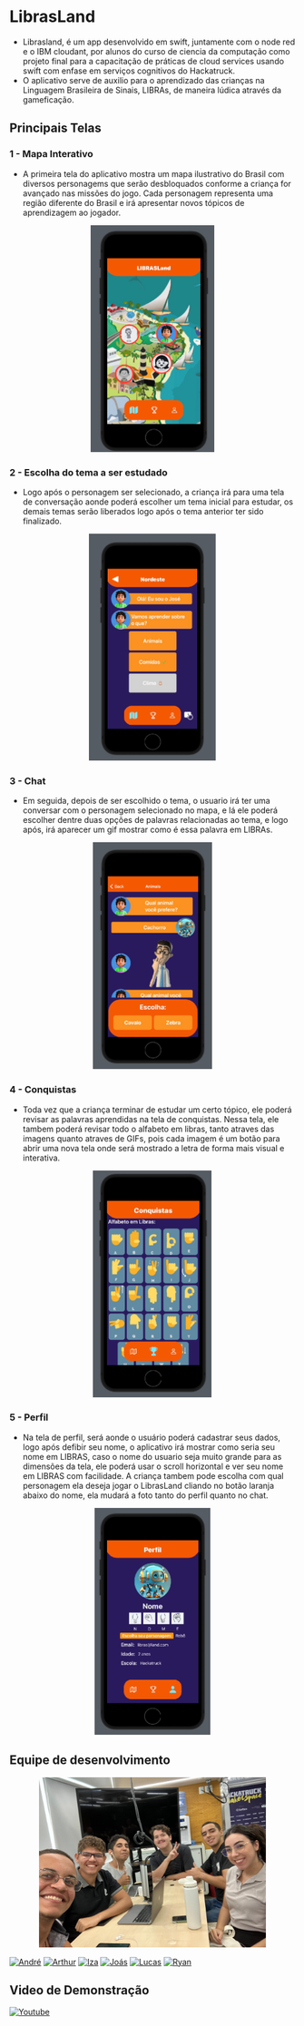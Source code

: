 # LibrasLand
- Librasland, é um app desenvolvido em swift, juntamente com o node red e o IBM cloudant, por alunos do curso de ciencia da computação como projeto final para a capacitação de práticas de cloud services usando swift com enfase em serviços cognitivos do Hackatruck.
- O aplicativo serve de auxilio para o aprendizado das crianças na Linguagem Brasileira de Sinais, LIBRAs, de maneira lúdica através da gameficação.
## Principais Telas
### 1 - Mapa Interativo
- A primeira tela do aplicativo mostra um mapa ilustrativo do Brasil com diversos personagems que serão desbloquados conforme a criança for avançado nas missões do jogo. Cada personagem representa uma região diferente do Brasil e irá apresentar novos tópicos de aprendizagem ao jogador.

<div>
    <p align="center">
        <img src="Telas\mapa-interativo.png" height="400" tittle="Mapa Interativo"> 
    </p>
</div>

### 2 - Escolha do tema a ser estudado
- Logo após o personagem ser selecionado, a criança irá para uma tela de conversação aonde poderá escolher um tema inicial para estudar, os demais temas serão liberados logo após o tema anterior ter sido finalizado.

<div>
    <p align="center">
        <img src="Telas\tema.png" height="400" tittle="Tema"> 
    </p>
</div>

### 3 - Chat
- Em seguida, depois de ser escolhido o tema, o usuario irá ter uma conversar com o personagem selecionado no mapa, e lá ele poderá escolher dentre duas opções de palavras relacionadas ao tema, e logo após, irá aparecer um gif mostrar como é essa palavra em LIBRAs.

<div>
    <p align="center">
        <img src="Telas\chat.png" height="400" tittle="Chat"> 
    </p>
</div>

### 4 - Conquistas
- Toda vez que a criança terminar de estudar um certo tópico, ele poderá revisar as palavras aprendidas na tela de conquistas. Nessa tela, ele tambem poderá revisar todo o alfabeto em libras, tanto atraves das imagens quanto atraves de GIFs, pois cada imagem é um botão para abrir uma nova tela onde será mostrado a letra de forma mais visual e interativa.

<div>
    <p align="center">
        <img src="Telas\conquistas.png" height="400" tittle="Conquistas"> 
    </p>
</div>

### 5 - Perfil
- Na tela de perfil, será aonde o usuário poderá cadastrar seus dados, logo após defibir seu nome, o aplicativo irá mostrar como seria seu nome em LIBRAS, caso o nome do usuario seja muito grande para as dimensões da tela, ele poderá usar o scroll horizontal e ver seu nome em LIBRAS com facilidade. A criança tambem pode escolha com qual personagem ela deseja jogar o LibrasLand cliando no botão laranja abaixo do nome, ela mudará a foto tanto do perfil quanto no chat.

<div>
    <p align="center">
        <img src="Telas\perfil.png" height="400" tittle="Perfil"> 
    </p>
</div>

## Equipe de desenvolvimento

<div>
    <p align="center">
        <img src="Telas\equipe.jpg" height="300" tittle="Perfil"> 
    </p>
</div>

[![André](https://img.shields.io/badge/André-000?style=for-the-badge&logo=github)]((https://github.com/devandrelima))
[![Arthur](https://img.shields.io/badge/Arthur-000?style=for-the-badge&logo=github)](https://github.com/Arthurpeixoto25)
[![Iza](https://img.shields.io/badge/Iza-000?style=for-the-badge&logo=github)](https://github.com/izalayane)
[![Joás](https://img.shields.io/badge/Joás-000?style=for-the-badge&logo=github)](https://github.com/joas-barros)
[![Lucas](https://img.shields.io/badge/Lucas-000?style=for-the-badge&logo=github)](https://github.com/Lucassilv7)
[![Ryan](https://img.shields.io/badge/Ryan-000?style=for-the-badge&logo=github)](https://github.com/lryanborges)

## Video de Demonstração
[![Youtube](https://img.shields.io/badge/Youtube-F00?style=for-the-badge&logo=youtube)](https://youtu.be/PyKnYE9-2Ws?si=8sCZqXR33tq4EsSP)
